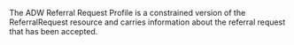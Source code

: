 
The ADW Referral Request Profile is a constrained version of the ReferralRequest resource and carries information about the referral request that has been accepted. 

